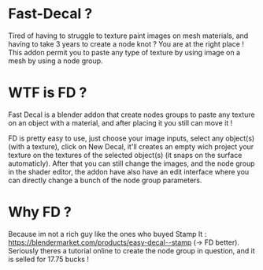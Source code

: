 # Fast-Decal ?

Tired of having to struggle to texture paint images on mesh materials, and having to take 3 years to create a node knot ? You are at the right place ! This addon permit you to paste any type of texture by using image on a mesh by using a node group.

# WTF is FD ?

Fast Decal is a blender addon that create nodes groups to paste any texture on an object with a material, and after placing it you still can move it !

FD is pretty easy to use, just choose your image inputs, select any object(s) (with a texture), click on New Decal, it'll creates an empty wich project your texture on the textures of the selected object(s) (it snaps on the surface automaticly). After that you can still change the images, and the node group in the shader editor, the addon have also have an edit interface where you can directly change a bunch of the node group parameters.

# Why FD ?

Because im not a rich guy like the ones who buyed Stamp It : https://blendermarket.com/products/easy-decal--stamp (-> FD better). Seriously theres a tutorial online to create the node group in question, and it is selled for 17.75 bucks !
